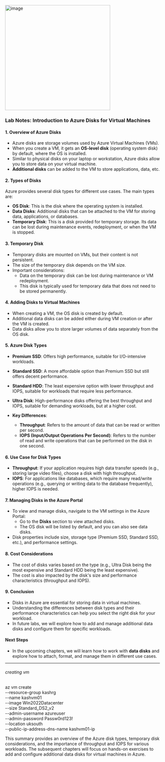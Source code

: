 



<img width="342" alt="image" src="https://github.com/user-attachments/assets/d3092d77-98de-4e81-9166-5b1071fa0e1c" />

### Lab Notes: Introduction to Azure Disks for Virtual Machines

#### 1. **Overview of Azure Disks**
   - Azure disks are storage volumes used by Azure Virtual Machines (VMs).
   - When you create a VM, it gets an **OS-level disk** (operating system disk) by default, where the OS is installed.
   - Similar to physical disks on your laptop or workstation, Azure disks allow you to store data on your virtual machine.
   - **Additional disks** can be added to the VM to store applications, data, etc.
   
#### 2. **Types of Disks**
   Azure provides several disk types for different use cases. The main types are:

   - **OS Disk**: This is the disk where the operating system is installed.
   - **Data Disks**: Additional disks that can be attached to the VM for storing data, applications, or databases.
   - **Temporary Disk**: This is a disk provided for temporary storage. Its data can be lost during maintenance events, redeployment, or when the VM is stopped.

#### 3. **Temporary Disk**
   - Temporary disks are mounted on VMs, but their content is not persistent.
   - The size of the temporary disk depends on the VM size.
   - Important considerations:
     - Data on the temporary disk can be lost during maintenance or VM redeployment.
     - This disk is typically used for temporary data that does not need to be stored permanently.

#### 4. **Adding Disks to Virtual Machines**
   - When creating a VM, the OS disk is created by default.
   - Additional data disks can be added either during VM creation or after the VM is created.
   - Data disks allow you to store larger volumes of data separately from the OS disk.

#### 5. **Azure Disk Types**
   - **Premium SSD**: Offers high performance, suitable for I/O-intensive workloads.
   - **Standard SSD**: A more affordable option than Premium SSD but still offers decent performance.
   - **Standard HDD**: The least expensive option with lower throughput and IOPS, suitable for workloads that require less performance.
   - **Ultra Disk**: High-performance disks offering the best throughput and IOPS, suitable for demanding workloads, but at a higher cost.

   - **Key Differences**:
     - **Throughput**: Refers to the amount of data that can be read or written per second.
     - **IOPS (Input/Output Operations Per Second)**: Refers to the number of read and write operations that can be performed on the disk in one second.

#### 6. **Use Case for Disk Types**
   - **Throughput**: If your application requires high data transfer speeds (e.g., storing large video files), choose a disk with high throughput.
   - **IOPS**: For applications like databases, which require many read/write operations (e.g., querying or writing data to the database frequently), higher IOPS is needed.

#### 7. **Managing Disks in the Azure Portal**
   - To view and manage disks, navigate to the VM settings in the Azure Portal:
     - Go to the **Disks** section to view attached disks.
     - The OS disk will be listed by default, and you can also see data disks.
   - Disk properties include size, storage type (Premium SSD, Standard SSD, etc.), and performance settings.

#### 8. **Cost Considerations**
   - The cost of disks varies based on the type (e.g., Ultra Disk being the most expensive and Standard HDD being the least expensive).
   - The cost is also impacted by the disk's size and performance characteristics (throughput and IOPS).

#### 9. **Conclusion**
   - Disks in Azure are essential for storing data in virtual machines.
   - Understanding the differences between disk types and their performance characteristics can help you select the right disk for your workload.
   - In future labs, we will explore how to add and manage additional data disks and configure them for specific workloads.

#### **Next Steps**
   - In the upcoming chapters, we will learn how to work with **data disks** and explore how to attach, format, and manage them in different use cases.

---


###### creating vm

az vm create \
  --resource-group kashrg \
  --name kashvm01 \
  --image Win2022Datacenter \
  --size Standard_DS2_v2 \
  --admin-username azureuser \
  --admin-password Passw0rd123! \
  --location uksouth \
  --public-ip-address-dns-name kashvm01-ip

This summary provides an overview of the Azure disk types, temporary disk considerations, and the importance of throughput and IOPS for various workloads. The subsequent chapters will focus on hands-on exercises to add and configure additional data disks for virtual machines in Azure.
